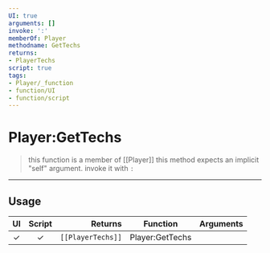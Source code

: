 ```yaml
---
UI: true
arguments: []
invoke: ':'
memberOf: Player
methodname: GetTechs
returns:
- PlayerTechs
script: true
tags:
- Player/_function
- function/UI
- function/script
---
```

# Player:GetTechs
> this function is a member of [[Player]]
> this method expects an implicit "self" argument. invoke it with `:`
-----
## Usage
|  UI | Script | Returns | Function | Arguments |
|:---:|:------:|-------:|:--------:|:---------|
|✓|✓|<code>[[PlayerTechs]]<code/>|Player:GetTechs||
